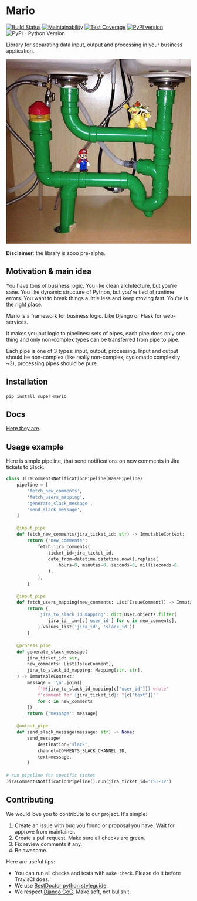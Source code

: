 # Mario

[![Build Status](https://travis-ci.org/best-doctor/Mario.svg?branch=master)](https://travis-ci.org/best-doctor/Mario)
[![Maintainability](https://api.codeclimate.com/v1/badges/86b3c0549c660bda7f4f/maintainability)](https://codeclimate.com/github/best-doctor/Mario/maintainability)
[![Test Coverage](https://api.codeclimate.com/v1/badges/86b3c0549c660bda7f4f/test_coverage)](https://codeclimate.com/github/best-doctor/Mario/test_coverage)
[![PyPI version](https://badge.fury.io/py/super-mario.svg)](https://badge.fury.io/py/super-mario)
![PyPI - Python Version](https://img.shields.io/pypi/pyversions/super-mario)

Library for separating data input, output and processing in your business application.

![Mario](https://raw.githubusercontent.com/best-doctor/Mario/master/docs_imgs/mario.png)

**Disclaimer**: the library is sooo pre-alpha.

## Motivation & main idea

You have tons of business logic.
You like clean architecture, but you're sane.
You like dynamic structure of Python, but you're tied of runtime errors.
You want to break things a little less and keep moving fast.
You're is the right place.

Mario is a framework for business logic.
Like Django or Flask for web-services.

It makes you put logic to pipelines: sets of pipes,
each pipe does only one thing and only non-complex types
can be transferred from pipe to pipe.

Each pipe is one of 3 types: input, output, processing.
Input and output should be non-complex (like really non-complex,
cyclomatic complexity ~3), processing pipes should be pure.

## Installation

`pip install super-mario`

## Docs

[Here they are](https://github.com/best-doctor/Mario/blob/master/docs/index.md).

## Usage example

Here is simple pipeline, that send notifications on new comments in Jira
tickets to Slack.

```python
class JiraCommentsNotificationPipeline(BasePipeline):
    pipeline = [
        'fetch_new_comments',
        'fetch_users_mapping',
        'generate_slack_message',
        'send_slack_message',
    ]

    @input_pipe
    def fetch_new_comments(jira_ticket_id: str) -> ImmutableContext:
        return {'new_comments':
            fetch_jira_comments(
                ticket_id=jira_ticket_id,
                date_from=datetime.datetime.now().replace(
                    hours=0, minutes=0, seconds=0, milliseconds=0,
                ),
            ),
        }

    @input_pipe
    def fetch_users_mapping(new_comments: List[IssueComment]) -> ImmutableContext:
        return {
            'jira_to_slack_id_mapping': dict(User.objects.filter(
                jira_id__in=[c['user_id'] for c in new_comments],
            ).values_list('jira_id', 'slack_id'))
        }

    @process_pipe
    def generate_slack_message(
        jira_ticket_id: str,
        new_comments: List[IssueComment],
        jira_to_slack_id_mapping: Mapping[str, str],
    ) -> ImmutableContext:
        message = '\n'.join([
            f'@{jira_to_slack_id_mapping[c["user_id"]]} wrote'
            f'comment for {jira_ticket_id}: "{c["text"]}"'
            for c in new_comments
        ])
        return {'message': message}

    @output_pipe
    def send_slack_message(message: str) -> None:
        send_message(
            destination='slack',
            channel=COMMENTS_SLACK_CHANNEL_ID,
            text=message,
        )

# run pipeline for specific ticket
JiraCommentsNotificationPipeline().run(jira_ticket_id='TST-12')
```

## Contributing

We would love you to contribute to our project. It's simple:

1. Create an issue with bug you found or proposal you have.
   Wait for approve from maintainer.
1. Create a pull request. Make sure all checks are green.
1. Fix review comments if any.
1. Be awesome.

Here are useful tips:

- You can run all checks and tests with `make check`.
  Please do it before TravisCI does.
- We use [BestDoctor python styleguide](https://github.com/best-doctor/guides/blob/master/guides/en/python_styleguide.md).
- We respect [Django CoC](https://www.djangoproject.com/conduct/).
  Make soft, not bullshit.
